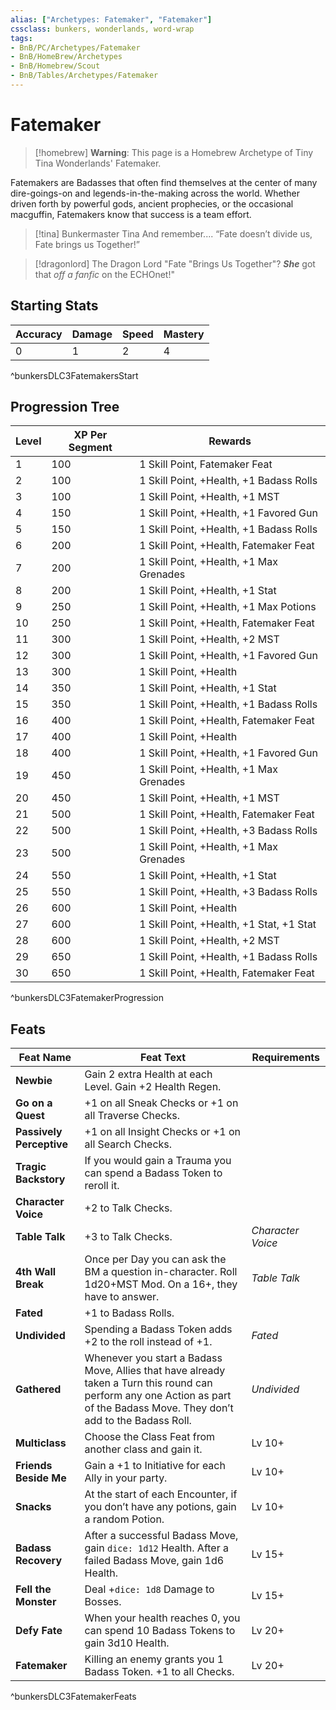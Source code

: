 ```yaml
---
alias: ["Archetypes: Fatemaker", "Fatemaker"]
cssclass: bunkers, wonderlands, word-wrap
tags:
- BnB/PC/Archetypes/Fatemaker
- BnB/HomeBrew/Archetypes
- BnB/Homebrew/Scout
- BnB/Tables/Archetypes/Fatemaker
---
```

# Fatemaker

>[!homebrew]
> __Warning__: This page is a Homebrew Archetype of Tiny Tina Wonderlands' Fatemaker.

Fatemakers are Badasses that often find themselves at the center of many dire-goings-on and legends-in-the-making across the world. Whether driven forth by powerful gods, ancient prophecies, or the occasional macguffin, Fatemakers know that success is a team effort.

>[!tina] Bunkermaster Tina
> And remember.... “Fate doesn’t divide us, Fate brings us Together!”

>[!dragonlord] The Dragon Lord
> "Fate "Brings Us Together"? ___She___ got that _off a fanfic_ on the ECHOnet!"

## Starting Stats

| __Accuracy__ | __Damage__ | __Speed__ | __Mastery__ |
| ------------ | ---------- | --------- | ----------- |
| 0            | 1          | 2         | 4           |
^bunkersDLC3FatemakersStart

## Progression Tree

| __Level__ | __XP Per Segment__ | __Rewards__                                  |
| ----- | -------------- | ---------------------------------------- |
| 1     | 100            | 1 Skill Point, Fatemaker Feat              |
| 2     | 100            | 1 Skill Point, +Health, +1  Badass Rolls      |
| 3     | 100            | 1 Skill Point, +Health, +1 MST           |
| 4     | 150            | 1 Skill Point, +Health, +1 Favored Gun   |
| 5     | 150            | 1 Skill Point, +Health, +1  Badass Rolls      |
| 6     | 200            | 1 Skill Point, +Health, Fatemaker Feat     |
| 7     | 200            | 1 Skill Point, +Health, +1 Max Grenades  |
| 8     | 200            | 1 Skill Point, +Health, +1 Stat          |
| 9     | 250            | 1 Skill Point, +Health, +1 Max Potions   |
| 10    | 250            | 1 Skill Point, +Health, Fatemaker Feat     |
| 11    | 300            | 1 Skill Point, +Health, +2 MST           |
| 12    | 300            | 1 Skill Point, +Health, +1 Favored Gun   |
| 13    | 300            | 1 Skill Point, +Health                   |
| 14    | 350            | 1 Skill Point, +Health, +1 Stat          |
| 15    | 350            | 1 Skill Point, +Health, +1  Badass Rolls      |
| 16    | 400            | 1 Skill Point, +Health, Fatemaker Feat     |
| 17    | 400            | 1 Skill Point, +Health                   |
| 18    | 400            | 1 Skill Point, +Health, +1 Favored Gun   |
| 19    | 450            | 1 Skill Point, +Health, +1 Max Grenades  |
| 20    | 450            | 1 Skill Point, +Health, +1 MST           |
| 21    | 500            | 1 Skill Point, +Health, Fatemaker Feat     |
| 22    | 500            | 1 Skill Point, +Health, +3  Badass Rolls      |
| 23    | 500            | 1 Skill Point, +Health, +1 Max Grenades  |
| 24    | 550            | 1 Skill Point, +Health, +1 Stat          |
| 25    | 550            | 1 Skill Point, +Health, +3  Badass Rolls      |
| 26    | 600            | 1 Skill Point, +Health                   |
| 27    | 600            | 1 Skill Point, +Health, +1 Stat, +1 Stat |
| 28    | 600            | 1 Skill Point, +Health, +2 MST           |
| 29    | 650            | 1 Skill Point, +Health, +1  Badass Rolls      |
| 30    | 650            | 1 Skill Point, +Health, Fatemaker Feat     |
^bunkersDLC3FatemakerProgression

## Feats

| __Feat Name__ | __Feat Text__ | __Requirements__ |
|---|---|---|
| __Newbie__ | Gain 2 extra Health at each Level. Gain +2 Health Regen. |  |
| __Go on a Quest__ | +1 on all Sneak Checks or +1 on all Traverse Checks. |  |
| __Passively Perceptive__ | +1 on all Insight Checks or +1 on all Search Checks. |  |
| __Tragic Backstory__ | If you would gain a Trauma you can spend a Badass Token to reroll it. |  |
| __Character Voice__ | +2 to Talk Checks. |  |
| __Table Talk__ | +3 to Talk Checks. | _Character Voice_ |
| __4th Wall Break__ | Once per Day you can ask the BM a question in-character. Roll 1d20+MST Mod. On a 16+, they have to answer. | _Table Talk_ |
| __Fated__ | +1 to Badass Rolls. |  |
| __Undivided__ | Spending a Badass Token adds +2 to the roll instead of +1. | _Fated_ |
| __Gathered__ | Whenever you start a Badass Move, Allies that have already taken a Turn this round can perform any one Action as part of the Badass Move. They don’t add to the Badass Roll. | _Undivided_ |
| __Multiclass__ | Choose the Class Feat from another class and gain it. | Lv 10+ |
| __Friends Beside Me__ | Gain a +1 to Initiative for each Ally in your party. | Lv 10+ |
| __Snacks__ | At the start of each Encounter, if you don’t have any potions, gain a random Potion. | Lv 10+ |
| __Badass Recovery__ | After a successful Badass Move, gain `dice: 1d12` Health. After a failed Badass Move, gain 1d6 Health. | Lv 15+ |
| __Fell the Monster__ | Deal +`dice: 1d8` Damage to Bosses. | Lv 15+ |
| __Defy Fate__ | When your health reaches 0, you can spend 10 Badass Tokens to gain 3d10 Health. | Lv 20+ |
| __Fatemaker__ | Killing an enemy grants you 1 Badass Token. +1 to all Checks. | Lv 20+ |
^bunkersDLC3FatemakerFeats